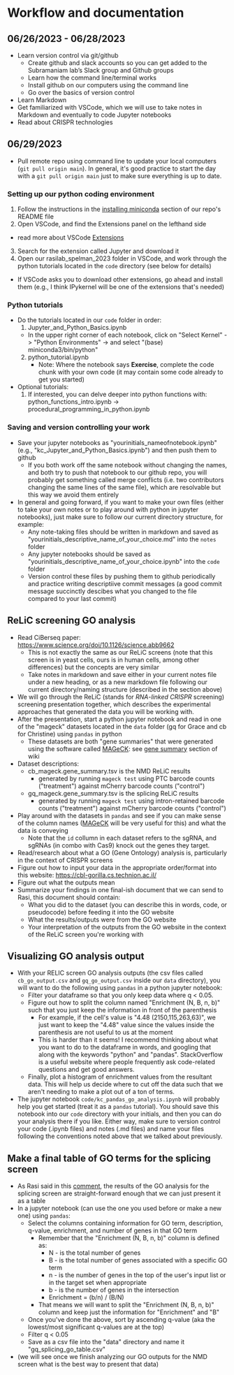 # Workflow and documentation

## 06/26/2023 - 06/28/2023
- Learn version control via git/github
  -	Create github and slack accounts so you can get added to the Subramaniam lab’s Slack group and Github groups
  -	Learn how the command line/terminal works
  -	Install github on our computers using the command line
  -	Go over the basics of version control
- Learn Markdown
- Get familiarized with VSCode, which we will use to take notes in Markdown and eventually to code Jupyter notebooks
- Read about CRISPR technologies

## 06/29/2023
- Pull remote repo using command line to update your local computers (```git pull origin main```). In general, it's good practice to start the day with a ```git pull origin main``` just to make sure everything is up to date.

### Setting up our python coding environment
1. Follow the instructions in the [installing miniconda](https://github.com/kychen37/rasilab_spelman_2023/blob/main/README.md#installing-miniconda) section of our repo's README file
2. Open VSCode, and find the Extensions panel on the lefthand side
  - read more about VSCode [Extensions](https://code.visualstudio.com/docs/editor/extension-marketplace#:~:text=VS%20Code%20extensions%20let%20you,APIs%20used%20by%20VS%20Code.)
3. Search for the extension called Jupyter and download it
4. Open our rasilab_spelman_2023 folder in VSCode, and work through the python tutorials located in the ```code``` directory (see below for details)
  - If VSCode asks you to download other extensions, go ahead and install them (e.g., I think IPykernel will be one of the extensions that's needed)

### Python tutorials
- Do the tutorials located in our ```code``` folder in order:
  1. Jupyter_and_Python_Basics.ipynb
    - In the upper right corner of each notebook, click on "Select Kernel" -> "Python Environments" -> and select "(base) miniconda3/bin/python" 
  2. python_tutorial.ipynb
      - Note: Where the notebook says **Exercise**, complete the code chunk with your own code (it may contain some code already to get you started)  
- Optional tutorials:
  1. If interested, you can delve deeper into python functions with: python_functions_intro.ipynb -> procedural_programming_in_python.ipynb

### Saving and version controlling your work
- Save your jupyter notebooks as "yourinitials_nameofnotebook.ipynb" (e.g., "kc_Jupyter_and_Python_Basics.ipynb") and then push them to github
  - If you both work off the same notebook without changing the names, and both try to push that notebook to our github repo, you will probably get something called merge conflicts (i.e. two contributors changing the same lines of the same file), which are resolvable but this way we avoid them entirely
- In general and going forward, if you want to make your own files (either to take your own notes or to play around with python in jupyter notebooks), just make sure to follow our current directory structure, for example:
  - Any note-taking files should be written in markdown and saved as "yourinitials_descriptive_name_of_your_choice.md" into the ```notes``` folder
  - Any jupyter notebooks should be saved as "yourinitials_descriptive_name_of_your_choice.ipynb" into the ```code``` folder
  - Version control these files by pushing them to github periodically and practice writing descriptiive commit messages (a good commit message succinctly descibes what you changed to the file compared to your last commit)

## ReLiC screening GO analysis
- Read CiBerseq paper: https://www.science.org/doi/10.1126/science.abb9662
  - This is not exactly the same as our ReLiC screens (note that this screen is in yeast cells, ours is in human cells, among other differences) but the concepts are very similar
  - Take notes in markdown and save either in your current notes file under a new heading, or as a new markdown file following our current directory/naming structure (described in the section above)
- We will go through the ReLiC (stands for _RNA_-_linked_ _CRISPR_ screening) screening presentation together, which describes the experimental approaches that generated the data you will be working with.
- After the presentation, start a python jupyter notebook and read in one of the "mageck" datasets located in the ```data``` folder (gq for Grace and cb for Christine) using ```pandas``` in python
  - These datasets are both "gene summaries" that were generated using the software called [MAGeCK](https://sourceforge.net/p/mageck/wiki/Home/): see [gene summary](https://sourceforge.net/p/mageck/wiki/Home/#gene_summary_txt) section of wiki
- Dataset descriptions:
  - cb_mageck.gene_summary.tsv is the NMD ReLiC results
    - generated by running ```mageck test``` using PTC barcode counts ("treatment") against mCherry barcode counts ("control")
  - gq_mageck.gene_summary.tsv is the splicing ReLiC results
    - generated by running ```mageck test``` using intron-retained barcode counts ("treatment") against mCherry barcode counts ("control")
- Play around with the datasets in ```pandas``` and see if you can make sense of the column names ([MAGeCK](https://sourceforge.net/p/mageck/wiki/Home/) will be very useful for this) and what the data is conveying
  - Note that the ```id``` collumn in each dataset refers to the sgRNA, and sgRNAs (in combo with Cas9) knock out the genes they target.
- Read/research about what a GO (Gene Ontology) analysis is, particularly in the context of CRISPR screens
- Figure out how to input your data in the appropriate order/format into this website: https://cbl-gorilla.cs.technion.ac.il/
- Figure out what the outputs mean
- Summarize your findings in one final-ish document that we can send to Rasi, this document should contain:
  - What you did to the dataset (you can describe this in words, code, or pseudocode) before feeding it into the GO website
  - What the results/outputs were from the GO website
  - Your interpretation of the outputs from the GO website in the context of the ReLiC screen you're working with

## Visualizing GO analysis output
- With your RELIC screen GO analysis outputs (the csv files called ```cb_go_output.csv``` and ```gq_go_output.csv``` inside our ```data``` directory), you will want to do the following using ```pandas``` in a python jupyter notebook:
  - Filter your dataframe so that you only keep data where q < 0.05.
  - Figure out how to split the column named "Enrichment (N, B, n, b)" such that you just keep the information in front of the parenthesis 
    - For example, if the cell's value is "4.48 (2150,115,263,63)", we just want to keep the "4.48" value since the values inside the parenthesis are not useful to us at the moment
    - This is harder than it seems! I recommend thinking about what you want to do to the dataframe in words, and googling that along with the keywords "python" and "pandas". StackOverflow is a useful website where people frequently ask code-related questions and get good answers.
  - Finally, plot a histogram of enrichment values from the resultant data. This will help us decide where to cut off the data such that we aren't needing to make a plot out of a ton of terms.
- The jupyter notebook ```code/kc_pandas_go_analysis.ipynb``` will probably help you get started (treat it as a ```pandas``` tutorial). You should save this notebook into our ```code``` directory with your initials, and then you can do your analysis there if you like. Either way, make sure to version control your code (.ipynb files) and notes (.md files) and name your files following the conventions noted above that we talked about previously.

## Make a final table of GO terms for the splicing screen
- As Rasi said in this [comment](https://github.com/kychen37/rasilab_spelman_2023/issues/1#issuecomment-1642887767), the results of the GO analysis for the splicing screen are straight-forward enough that we can just present it as a table
- In a jupyter notebook (can use the one you used before or make a new one) using ```pandas```:
  - Select the columns containing information for GO term, description, q-value, enrichment, and number of genes in that GO term
    - Remember that the "Enrichment (N, B, n, b)" column is defined as:
      - N - is the total number of genes
      - B - is the total number of genes associated with a specific GO term
      - n - is the number of genes in the top of the user's input list or in the target set when appropriate
      - b - is the number of genes in the intersection
      - Enrichment = (b/n) / (B/N)
    - That means we will want to split the "Enrichment (N, B, n, b)" column and keep just the information for "Enrichment" and "B"
  - Once you've done the above, sort by ascending q-value (aka the lowest/most significant q-values are at the top)
  - Filter q < 0.05
  - Save as a csv file into the "data" directory and name it "gq_splicing_go_table.csv"
- (we will see once we finish analyzing our GO outputs for the NMD screen what is the best way to present that data)